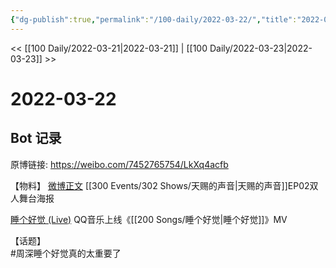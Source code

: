 ```yaml
---
{"dg-publish":true,"permalink":"/100-daily/2022-03-22/","title":"2022-03-22"}
---
```



<< [[100 Daily/2022-03-21\|2022-03-21]] | [[100 Daily/2022-03-23\|2022-03-23]] >>

# 2022-03-22

## Bot 记录

原博链接: https://weibo.com/7452765754/LkXq4acfb

【物料】
[微博正文](https://weibo.com/detail/4749850262374941) [[300 Events/302 Shows/天赐的声音\|天赐的声音]]EP02双人舞台海报

[睡个好觉 (Live)](https://weibo.cn/sinaurl?u=https%3A%2F%2Fc.y.qq.com%2Fbase%2Ffcgi-bin%2Fu%3F__%3DtJI3hNeD4OEO) QQ音乐上线《[[200 Songs/睡个好觉\|睡个好觉]]》MV

【话题】  
#周深睡个好觉真的太重要了

